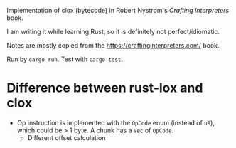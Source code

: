 Implementation of clox (bytecode) in Robert Nystrom's *Crafting Interpreters* book.

I am writing it while learning Rust, so it is definitely not perfect/idiomatic.

Notes are mostly copied from the https://craftinginterpreters.com/ book.

Run by `cargo run`. Test with `cargo test`.

# Difference between rust-lox and clox #
- Op instruction is implemented with the `OpCode` enum (instead of `u8`), which could be > 1 byte. A chunk has a `Vec` of `OpCode`. 
  - Different offset calculation